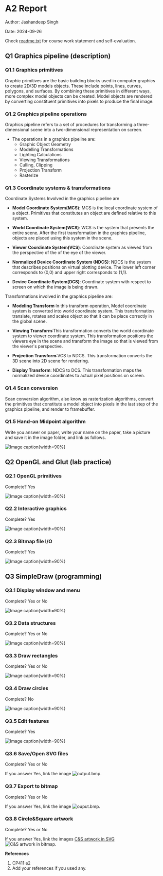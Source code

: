 # A2 Report

Author: Jashandeep Singh 

Date: 2024-09-26 

Check [readme.txt](readme.txt) for course work statement and self-evaluation. 
  
## Q1 Graphics pipeline (description)


### Q1.1 Graphics primitives

Graphic primitives are the basic building blocks used in computer graphics to create 2D/3D models objects.  These include points, lines, curves, polygons, and surfaces. By combining these primitives in different ways, more complex model objects can be created. Model objects are rendered by converting constituent primitives into pixels to produce the final image.

### Q1.2 Graphics pipeline operations

Graphics pipeline refers to a set of procedures for transforming a three-dimensional scene  into a two-dimensional representation on screen.

- The operations in a graphics pipeline are:
	- Graphic Object Geometry
	- Modelling Transformations
	- Lighting Calculations
	- Viewing Transformations
 	- Culling, Clipping
	- Projection Transform
	- Rasterize


### Q1.3 Coordinate systems & transformations

Coordinate Systems Involved in the graphics pipeline are 

- <strong>Model Coordinate System(MCS)</strong>: MCS is the local coordinate system of a object. Primitives that constitutes an object are defined relative to this system.

- <strong>World Coordinate System(WCS)</strong>: WCS is the system that presents the entire scene. After the first transformation in the graphics pipeline, objects are placed using this system in the scene.

- <strong>Viewer Coordinate System(VCS)</strong>: Coordinate system as viewed from the perspective of the of the eye of the viewer. 


- <strong>Normalized Device Coordinate System (NDCS)</strong>: NDCS is the system that describes positions on virtual plotting device. The lower left corner corresponds to (0,0) and upper right corresponds to (1,1).

- <strong>Device Coordinate System(DCS)</strong>: Coordinate system with respect to screen on which the image is being drawn.

Transformations involved in the graphics pipeline are:

- <strong>Modeling Transform</strong>:In this transform operation, Model coordinate system is converted into world coordinate system. This transformation translate, rotates and scales object so that it can be place correctly in the global scene.

- <strong>Viewing Transform</strong>:This transformation converts the world coordinate system to viewer coordinate system. This transformation positions the viewers eye in the scene and transform the image so that is viewed from the viewer's perspective.

- <strong>Projection Transform</strong>:VCS to NDCS. This transformation converts the 3D scene into 2D scene for rendering.

- <strong>Display Transform</strong>: NDCS to DCS. This transformation maps the normalized device coordinates to actual pixel positions on screen.


### Q1.4 Scan conversion

Scan conversion algorithm, also know as rasterization algorithms, convert the primitives that constitute a model object into pixels in the last step of the graphics pipeline, and render to framebuffer.  


### Q1.5 Hand-on Midpoint algorithm


Write you answer on paper, write your name on the paper, take a picture and save it in the image folder, and link as follows.  

![Image caption](images/a2q1_5.jpg){width=90%}


## Q2 OpenGL and Glut (lab practice)


### Q2.1 OpenGL primitives 

Complete? Yes

<!--If you answer Yes, insert a screenshot image to show the completion.-->

![Image caption](images/image1.png){width=90%}

<!-- If No, add a short description to describe the issues encountered.-->

### Q2.2 Interactive graphics 

Complete? Yes 

<!--If you answer Yes, insert a screenshot image to show the completion.-->

![Image caption](images/image2.png){width=90%}

<!-- If No, add a short description to describe the issues encountered.-->

### Q2.3 Bitmap file I/O 

Complete? Yes 

<!--If you answer Yes, insert a screenshot image to show the completion.-->

![Image caption](images/output.bmp){width=90%}

<!-- If No, add a short description to describe the issues encountered.-->


## Q3 SimpleDraw (programming)


### Q3.1 Display window and menu

Complete? Yes or No 

<!--If you answer Yes, insert a screenshot image to show the completion. -->

![Image caption](images/menu-window.png){width=90%}

<!--If No, add a short description to describe the issues encountered.-->


### Q3.2 Data structures

Complete? Yes or No 

<!--If you answer Yes, insert a screenshot image to show the completion. -->

![Image caption](images/datastructure.png){width=90%}

<!--If No, add a short description to describe the issues encountered.-->


### Q3.3 Draw rectangles

Complete? Yes or No 

<!--If you answer Yes, insert a screenshot image to show the completion. -->

![Image caption](images/squares.png){width=90%}

<!--If No, add a short description to describe the issues encountered.-->


### Q3.4 Draw circles

Complete?  No 

<!--If you answer Yes, insert a screenshot image to show the completion. -->

![Image caption](images/demo.png){width=90%}

<!--If No, add a short description to describe the issues encountered.-->


### Q3.5 Edit features

Complete? Yes

<!--If you answer Yes, insert a screenshot image to show the completion. -->

![Image caption](images/edit.png){width=90%}

<!--If No, add a short description to describe the issues encountered.-->


### Q3.6 Save/Open SVG files

Complete? Yes or No

If you answer Yes, link the image
![output.bmp](images/output.svg).


### Q3.7 Export to bitmap

Complete? Yes or No

If you answer Yes, link the image
![ouput.bmp](images/output.bmp).


### Q3.8 Circle&Square artwork

Complete? Yes or No

If you answer Yes, link the images
[C&S artwork in SVG](images/c&s.svg)
![C&S artwork in bitmap](images/c&s.bmp).




**References**

1. CP411 a2
2. Add your references if you used any. 
